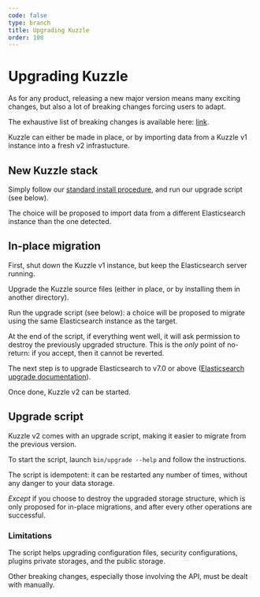 ```yaml
---
code: false
type: branch
title: Upgrading Kuzzle
order: 100
---
```


# Upgrading Kuzzle

As for any product, releasing a new major version means many exciting changes, but also a lot of breaking changes forcing users to adapt.

The exhaustive list of breaking changes is available here: [link](/core/2/guides/upgrade-kuzzle/changes).

Kuzzle can either be made in place, or by importing data from a Kuzzle v1 instance into a fresh v2 infrastucture.

## New Kuzzle stack 

Simply follow our [standard install procedure](/core/2/guides/essentials/installing-kuzzle), and run our upgrade script (see below).

The choice will be proposed to import data from a different Elasticsearch instance than the one detected.

## In-place migration

First, shut down the Kuzzle v1 instance, but keep the Elasticsearch server running.

Upgrade the Kuzzle source files (either in place, or by installing them in another directory).

Run the upgrade script (see below): a choice will be proposed to migrate using the same Elasticsearch instance as the target.

At the end of the script, if everything went well, it will ask permission to destroy the previously upgraded structure. This is the *only* point of no-return: if you accept, then it cannot be reverted.

The next step is to upgrade Elasticsearch to v7.0 or above ([Elasticsearch upgrade documentation](https://www.elastic.co/guide/en/elasticsearch/reference/7.4/setup-upgrade.html)).

Once done, Kuzzle v2 can be started.

## Upgrade script

Kuzzle v2 comes with an upgrade script, making it easier to migrate from the previous version.

To start the script, launch `bin/upgrade --help` and follow the instructions.

The script is idempotent: it can be restarted any number of times, without any danger to your data storage.

*Except* if you choose to destroy the upgraded storage structure, which is only proposed for in-place migrations, and after every other operations are successful.

### Limitations

The script helps upgrading configuration files, security configurations, plugins private storages, and the public storage.

Other breaking changes, especially those involving the API, must be dealt with manually.

